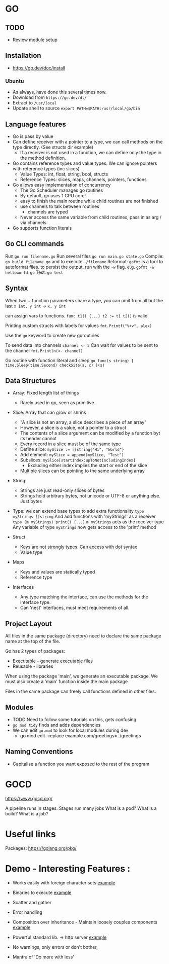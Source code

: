 # GO

## TODO

- Review module setup 

## Installation

- https://go.dev/doc/install

### Ubuntu

- As always, have done this several times now.
- Download from `https://go.dev/dl/`
- Extract to `/usr/local`
- Update shell to source `export PATH=$PATH:/usr/local/go/bin`  

## Language features

* Go is pass by value
* Can define receiver with a pointer to a type, we can call methods on the type directly. (See structs dir example)
    * If a receiver is not used in a function, we can define only the type in the method definition.
* Go contains reference types and value types. We can ignore pointers with reference types (inc slices)
    * Value Types: int, float, string, bool, structs
    * Reference Types: slices, maps, channels, pointers, functions
* Go allows easy implementation of concurrency
    * The Go Scheduler manages go routines
    * By default, go uses 1 CPU core!
    * easy to finish the main routine while child routines are not finished
    * use channels to talk between routines
        * channels are typed
    * Never access the same variable from child routines, pass in as arg / via channels
* Go supports function literals

## Go CLI commands

Run:`go run filename.go`
    Run several files `go run main.go state.go`
Compile: `go build filename.go` and to execute `./filename`
Reformat: `gofmt` is a tool to autoformat files.
    to persist the output, run with the `-w` flag. e.g. `gofmt -w helloworld.go`
Test: `go test`

## Syntax

When two + function parameters share a type, you can omit from all but the last
`x int, y int` -> `x, y int`

can assign vars to functions.
`func t1() {...}
t2 := t1
t2()` is valid

Printing custom structs with labels for values
`fmt.Printf("%+v", alex)`

Use the `go` keyword to create new goroutines

To send data into channels `channel <- 5`
Can wait for values to be sent to the channel `fmt.Println(<- channel)`

Go routine with function literal and sleep
`go func(s string) {
    time.Sleep(time.Second)
    checkSite(s, c)
}(s)`

## Data Structures

* Array: Fixed length list of things
    * Rarely used in go, seen as primitive

* Slice: Array that can grow or shrink
    * "A slice is not an array, a slice describes a piece of an array"
	* However, a slice is a value, not a pointer to a struct
    * The contents of a slice argument can be modified by a function byt its header cannot
    * Every record in a slice must be of the same type  
    * Define slice: `mySlice := []string{"Hi", "World"}`
    * Add element: `mySlice = append(mySlice, "Test")`
    * Subslices: `mySlice[startIndex:upToNotIncludingIndex]`
        * Excluding either index implies the start or end of the slice
    * Multiple slices can be pointing to the same underlying array      
* String:
    * Strings are just read-only slices of bytes
    * Strings hold arbitrary bytes, not unicode or UTF-8 or anything else. Just bytes

* Type: we can extend base types to add extra functionality
    `type myStrings []string`
    And add functions with 'myStrings' as a receiver
    `type (m myStrings) print() {...}`
    `m myStrings` acts as the receiver type
    Any variable of type `myStrings` now gets access to the 'print' method
* Struct
    * Keys are not strongly types. Can access with dot syntax
    * Value type
* Maps
    * Keys and values are statically typed
    * Reference type
* Interfaces
    * Any type matching the interface, can use the methods for the interface type.
    * Can 'nest' interfaces, must meet requirements of all.
    
    
## Project Layout

All files in the same package (directory) need to declare
the same package name at the top of the file.

Go has 2 types of packages:
* Executable - generate executable files 
* Reusable - libraries

When using the package 'main', we generate an executable package.
We must also create a 'main' function inside the main package

Files in the same package can freely call functions defined in other files.

## Modules

- TODO Need to follow some tutorials on this, gets confusing
- `go mod tidy` finds and adds dependencies
- We can edit `go.mod` to look for local modules during dev
	- go mod edit -replace example.com/greetings=../greetings

## Naming Conventions

* Capitalise a function you want exposed to the rest of the program

# GOCD

https://www.gocd.org/ 

A pipeline runs in stages.
Stages run many jobs
What is a pod?
What is a build?
What is a job?

# Useful links

Packages: https://golang.org/pkg/ 

# Demo - Interesting Features :

- Works easily with foreign character sets [example](helloworld/main.go)
- Binaries to execute [example](gameOfLife/main.go)
- Scatter and gather
- Error handling 
- Composition over inheritance - Maintain loosely couples components [example](interfaces/shapes/shapes.go)
- Powerful standard lib. -> http server [example](http/webServer/main.go)

- No warnings, only errors or don't bother,
- Mantra of 'Do more with less'
